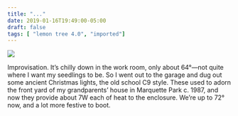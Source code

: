 ```yaml
---
title: "..."
date: 2019-01-16T19:49:00-05:00
draft: false
tags: [ "lemon tree 4.0", "imported"]
---
```


<img src="/2019/img/182072534130.jpg "/>

Improvisation. It’s chilly down in the work room, only about 64°—not quite where I want my seedlings to be. So I went out to the garage and dug out some ancient Christmas lights, the old school C9 style. These used to adorn the front yard of my grandparents’ house in Marquette Park c. 1987, and now they provide about 7W each of heat to the enclosure. We’re up to 72° now, and a lot more festive to boot.

